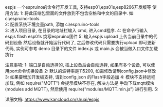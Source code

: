 espjs
    一个espruino的命令行开发工具,  支持esp01,eps01s,esp8266开发版等
使用方法:
	1: 将此压缩包里面的文件放到不包含空格和中文的目录中. 如 c:\espruino-tools\
	2: 配置系统环境变量path, 添加 c:\espruino-tools\
	3: 进入项目目录, 在目录的地址栏输入 cmd, 进入cmd程序.
	4: 在命令行输入espjs flash esp01s 烧写espruino固件
	5: 输入espjs upload 上传当前目录中的代码到设备
	然后设备就开始运行代码了, 之后修改代码只需要执行upload 即可更新代码,
	实例可参考 demo 目录下的文件
	index.js 或 main.js 会被当做入口文件加载执行

注意事项:
	1: 端口是自动选择的, 插上设备后会自动选择, 如果有多个设备, 可以使用port命令切换设备
	2: 默认的波特率是115200, 如需修改请到config.json中修改
	3: 如果要增加开发板支持, 请到config.json 的Flash字段追加
	4: 模块不支持远程加载, 例如 require("MQTT") 会提示模块不存在, 解决方法是 手动下载mqtt模块(modules add MQTT), 然后使用 require("modules/MQTT.min.js") 进行引用.
	5: 

详细文档: https://www.kancloud.cn/shuai/espjs